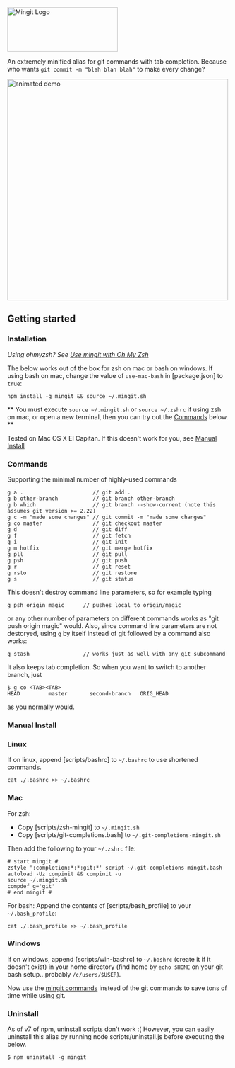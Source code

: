 <img src="mingit-logo.jpg" alt="Mingit Logo" width="250" height="100"/>

An extremely minified alias for git commands with tab completion.  Because who wants `git commit -m "blah blah blah"` to make every change?

<img src="https://lh3.googleusercontent.com/VMJqIA52i_7oeY3z1zRThPmE_4nZYdsLfTdP95EKrQU=w906-h582-no" alt="animated demo" width="500px"/>

## Getting started

### Installation
_Using ohmyzsh? See [Use mingit with Oh My Zsh](mingit-ohmyzsh)_

The below works out of the box for zsh on mac or bash on windows.  If using bash on mac, change the value of `use-mac-bash` in [package.json] to `true`: 

    npm install -g mingit && source ~/.mingit.sh

** You must execute `source ~/.mingit.sh` or `source ~/.zshrc` if using zsh on mac, or open a new terminal, then you can try out the [Commands](#commands) below. **

Tested on Mac OS X El Capitan.  If this doesn't work for you, see [Manual Install](#manual-install)

### Commands
Supporting the minimal number of highly-used commands

    g a .                      // git add .
    g b other-branch           // git branch other-branch
    g b which                  // git branch --show-current (note this assumes git version >= 2.22)
    g c -m "made some changes" // git commit -m "made some changes"
    g co master                // git checkout master
    g d                        // git diff
    g f                        // git fetch
    g i                        // git init 
    g m hotfix                 // git merge hotfix
    g pll                      // git pull
    g psh                      // git push
    g r                        // git reset
    g rsto                     // git restore
    g s                        // git status
    
This doesn't destroy command line parameters, so for example typing 

    g psh origin magic      // pushes local to origin/magic

or any other number of parameters on different commands works as "git push origin magic" would.  Also, since command line parameters are not destoryed, using `g` by itself instead of git followed by a command also works:

    g stash                 // works just as well with any git subcommand

It also keeps tab completion.  So when you want to switch to another branch, just 

    $ g co <TAB><TAB>
    HEAD         master       second-branch   ORIG_HEAD

as you normally would.

### Manual Install

### Linux

If on linux, append [scripts/bashrc] to `~/.bashrc` to use shortened commands. 

	cat ./.bashrc >> ~/.bashrc

### Mac

For zsh:

* Copy [scripts/zsh-mingit] to `~/.mingit.sh`
* Copy [scripts/git-completions.bash] to `~/.git-completions-mingit.sh`

Then add the following to your `~/.zshrc` file:

    # start mingit #
    zstyle ':completion:*:*:git:*' script ~/.git-completions-mingit.bash
    autoload -Uz compinit && compinit -u
    source ~/.mingit.sh
    compdef g='git'
    # end mingit #

For bash:
Append the contents of [scripts/bash_profile] to your `~/.bash_profile`:

	cat ./.bash_profile >> ~/.bash_profile

### Windows 

If on windows, append [scripts/win-bashrc] to `~/.bashrc` (create it if it doesn't exist) in your home directory (find home by `echo $HOME` on your git bash setup...probably `/c/users/$USER`). 

Now use the [mingit commands](#commands) instead of the git commands to save tons of time while using git.

### Uninstall

As of v7 of npm, uninstall scripts don't work :( However, you can easily uninstall this alias by running node scripts/uninstall.js before executing the below.

	$ npm uninstall -g mingit
